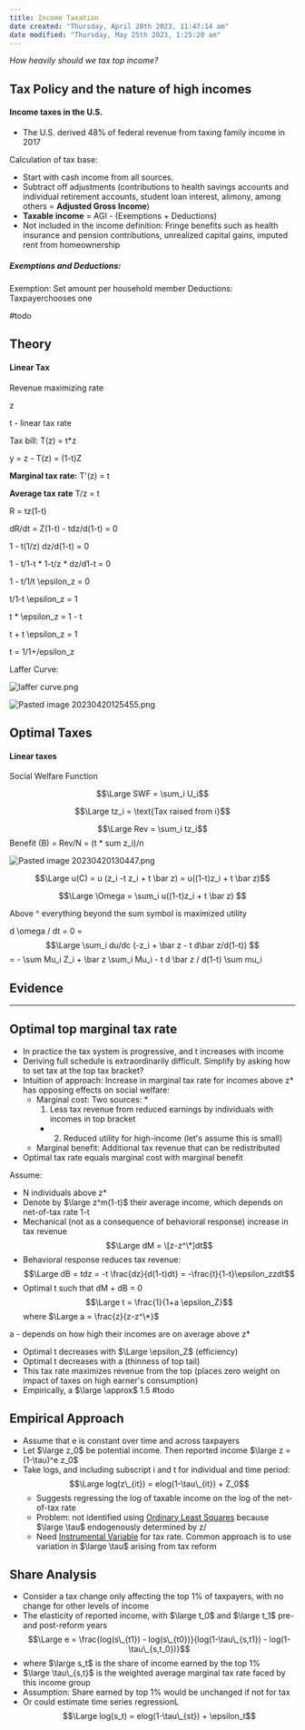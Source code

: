 ```yaml
---
title: Income Taxation
date created: "Thursday, April 20th 2023, 11:47:14 am"
date modified: "Thursday, May 25th 2023, 1:25:20 am"
---
```


*How heavily should we tax top income?*

## Tax Policy and the nature of high incomes

#### Income taxes in the U.S.

* The U.S. derived 48% of federal revenue from taxing family income in 2017

Calculation of tax base:

* Start with cash income from all sources.
* Subtract off adjustments (contributions to health savings accounts and individual retirement accounts, student loan interest, alimony, among others = **Adjusted Gross Income**)
* **Taxable income** = AGI - (Exemptions + Deductions)
* Not included in the income definition: Fringe benefits such as health insurance and pension contributions, unrealized capital gains, imputed rent from homeownership

##### Exemptions and Deductions:

Exemption: Set amount per household member
Deductions: Taxpayerchooses one 

\#todo 

## Theory

#### Linear Tax

Revenue maximizing rate

z

t - linear tax rate

Tax bill:
T(z) = t\*z

y = z - T(z) = (1-t)Z

**Marginal tax rate:**
T'(z) = t

**Average tax rate**
T/z = t

R = tz(1-t)

dR/dt = Z(1-t) - tdz/d(1-t) = 0

1 - t(1/z) dz/d(1-t) = 0

1 - t/1-t * 1-t/z * dz/d1-t = 0

1 - t/1/t \epsilon_z = 0

t/1-t \epsilon_z = 1

t * \epsilon_z = 1 - t

t + t \epsilon_z = 1

t = 1/1+/epsilon_z

Laffer Curve:

![laffer curve.png](Image%20Bank/laffer%20curve.png)

![Pasted image 20230420125455.png](Image%20Bank/Pasted%20image%2020230420125455.png)

## Optimal Taxes

#### Linear taxes

Social Welfare Function

$$\Large SWF = \sum_i U_i$$

$$\Large tz_i = \text{Tax raised from i}$$

$$\Large Rev = \sum_i tz_i$$
Benefit (B) = Rev/N = (t * sum z_i)/n

![Pasted image 20230420130447.png](Image%20Bank/Pasted%20image%2020230420130447.png)

$$\Large u(C) = u (z_i -t z_i + t \bar z) = u((1-t)z_i + t \bar z)$$

$$\Large \Omega = \sum_i u((1-t)z_i + t \bar z) $$

Above ^ everything beyond the sum symbol is maximized utility

d \omega / dt = 0 = $$\Large  \sum_i du/dc (-z_i + \bar z - t d\bar z/d(1-t)) $$
= - \sum Mu_i Z_i + \bar z \sum_i Mu_i - t d \bar z / d(1-t) \sum mu_i

## Evidence

---

## Optimal top marginal tax rate

* In practice the tax system is progressive, and t increases with income
* Deriving full schedule is extraordinarily difficult. Simplify by asking how to set tax at the top tax bracket?
* Intuition of approach: Increase in marginal tax rate for incomes above z\* has opposing effects on social welfare:
  * Marginal cost: Two sources: 
    * 
      1. Less tax revenue from reduced earnings by individuals with incomes in top bracket
    * 
      2. Reduced utility for high-income (let's assume this is small)
  * Marginal benefit: Additional tax revenue that can be redistributed
* Optimal tax rate equals marginal cost with marginal benefit

Assume:

* N individuals above z\*
* Denote by $\large z^m(1-t)$ their average income, which depends on net-of-tax rate 1-t
* Mechanical (not as a consequence of behavioral response) increase in tax revenue
  $$\Large dM = \[z-z^\*]dt$$
* Behavioral response reduces tax revenue:
  $$\Large dB = tdz = -t \frac{dz}{d(1-t)dt} = -\frac{t}{1-t}\epsilon_zzdt$$
* Optimal t such that dM + dB = 0
  $$\Large t = \frac{1}{1+a \epsilon_Z}$$
  where $\Large a = \frac{z}{z-z^\*}$

a - depends on how high their incomes are on average above z\*

* Optimal t decreases with $\Large \epsilon_Z$ (efficiency)
* Optimal t decreases with a (thinness of top tail)
* This tax rate maximizes revenue from the top (places zero weight on impact of taxes on high earner's consumption)
* Empirically, a $\large \approx$ 1.5 #todo

## Empirical Approach

* Assume that e is constant over time and across taxpayers
* Let $\large z_0$ be potential income. Then reported income $\large z = (1-\tau)^e z_0$
* Take logs, and including subscript i and t for individual and time period:
  $$\Large log(z\_{it}) = elog(1-\tau\_{it}) + Z_0$$
  * Suggests regressing the log of taxable income on the log of the net-of-tax rate
  * Problem: not identified using [Ordinary Least Squares](Ordinary%20Least%20Squares.md) because $\large \tau$ endogenously determined by z/
  * Need [Instrumental Variable](Instrumental%20Variable.md) for tax rate. Common approach is to use variation in $\large \tau$ arising from tax reform

## Share Analysis

* Consider a tax change only affecting the top 1% of taxpayers, with no change for other levels of income
* The elasticity of reported income, with $\large t_0$ and $\large t_1$ pre- and post-reform years
  $$\Large e = \frac{log(s\_{t1}) - log(s\_{t0})}{log(1-\tau\_{s,t1}) - log(1-\tau\_{s,t_0})}$$
* where $\large s_t$ is the share of income earned by the top 1%
* $\large \tau\_{s,t}$ is the weighted average marginal tax rate faced by this income group
* Assumption: Share earned by top 1% would be unchanged if not for tax
* Or could estimate time series regressionL
  $$\Large log(s_t) = elog(1-\tau\_{st}) + \epsilon_t$$
